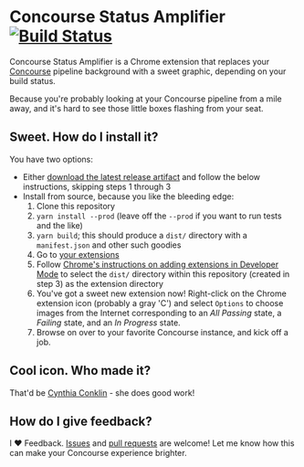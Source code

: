 # Concourse Status Amplifier [![Build Status](https://travis-ci.org/carpeliam/concourse-status-amplifier.svg?branch=master)](https://travis-ci.org/carpeliam/concourse-status-amplifier)

Concourse Status Amplifier is a Chrome extension that replaces your [Concourse](https://concourse-ci.org/) pipeline background with a sweet graphic, depending on your build status.

Because you're probably looking at your Concourse pipeline from a mile away, and it's hard to see those little boxes flashing from your seat.

## Sweet. How do I install it?
You have two options:
* Either [download the latest release artifact](https://github.com/carpeliam/concourse-status-amplifier/releases/latest/download/Pre-built.Artifact.zip) and follow the below instructions, skipping steps 1 through 3
* Install from source, because you like the bleeding edge:
  1. Clone this repository
  2. `yarn install --prod` (leave off the `--prod` if you want to run tests and the like)
  3. `yarn build`; this should produce a `dist/` directory with a `manifest.json` and other such goodies
  4. Go to [your extensions](chrome://extensions/)
  5. Follow [Chrome's instructions on adding extensions in Developer Mode](https://developer.chrome.com/extensions/getstarted#manifest) to select the `dist/` directory within this repository (created in step 3) as the extension directory
  6. You've got a sweet new extension now! Right-click on the Chrome extension icon (probably a gray 'C') and select `Options` to choose images from the Internet corresponding to an *All Passing* state, a *Failing* state, and an *In Progress* state.
  7. Browse on over to your favorite Concourse instance, and kick off a job.

## Cool icon. Who made it?

That'd be [Cynthia Conklin](https://cconklin.myportfolio.com/about) - she does good work!

## How do I give feedback?

I ❤️ Feedback. [Issues] and [pull requests] are welcome! Let me know how this can make your Concourse experience brighter.

[Issues]: https://github.com/carpeliam/concourse-status-amplifier/issues
[Pull Requests]: https://github.com/carpeliam/concourse-status-amplifier/pulls
